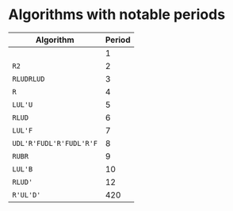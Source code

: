 # Algorithms with notable periods

|Algorithm|Period|
|-|-|
|` `|1|
|`R2`|2|
|`RLUDRLUD`|3|
|`R`|4|
|`LUL'U`|5|
|`RLUD`|6|
|`LUL'F`|7|
|`UDL'R'FUDL'R'FUDL'R'F`|8|
|`RUBR`|9|
|`LUL'B`|10|
|`RLUD'`|12|
|`R'UL'D'`|420|
